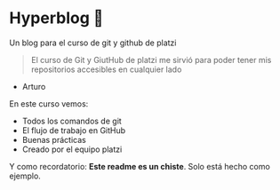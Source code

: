 # Hyperblog  💚
Un blog para el curso de git y github de platzi
> El curso de Git y GiutHub de platzi me sirvió para poder tener mis repositorios accesibles en cualquier lado
- Arturo

En este curso vemos:
* Todos los comandos de git
* El flujo de trabajo en GitHub
* Buenas prácticas
* Creado por el equipo platzi

Y como recordatorio: **Este readme es un chiste**. Solo está hecho como ejemplo.